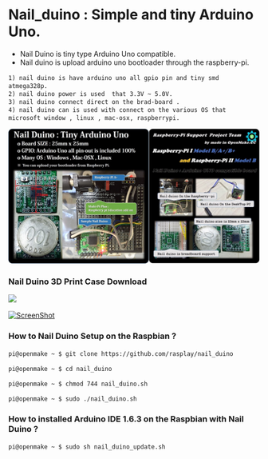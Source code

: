 # Nail_duino : Simple and tiny Arduino Uno.

* Nail Duino is tiny type Arduino Uno compatible.
* Nail duino is upload arduino uno bootloader through the raspberry-pi. 
```
1) nail duino is have arduino uno all gpio pin and tiny smd atmega328p.
2) nail duino power is used  that 3.3V ~ 5.0V.
3) nail duino connect direct on the brad-board .
4) nail duino can is used with connect on the various OS that microsoft window , linux , mac-osx, raspberrypi.
```

<img src="https://github.com/rasplay/Nail_duino_Project/blob/master/IMG/nail_duino.jpg" width="1200">

### Nail Duino 3D Print Case Download

[<img src="http://www.rasplay.org/wp-content/uploads/nail_duino_61.jpg" width="100">](https://github.com/rasplay/Nail_duino_Project/blob/master/nail_duino_case.zip)

[![ScreenShot](http://www.rasplay.org/wp-content/uploads/25.jpg)](https://www.youtube.com/watch?v=vQyZlNaWGlg)

### How to Nail Duino Setup on the Raspbian ? 

```
pi@openmake ~ $ git clone https://github.com/rasplay/nail_duino
```
```
pi@openmake ~ $ cd nail_duino
```
```
pi@openmake ~ $ chmod 744 nail_duino.sh
```
```
pi@openmake ~ $ sudo ./nail_duino.sh
```

### How to installed Arduino IDE 1.6.3 on the Raspbian with Nail Duino ? 

`pi@openmake ~ $ sudo sh nail_duino_update.sh`
